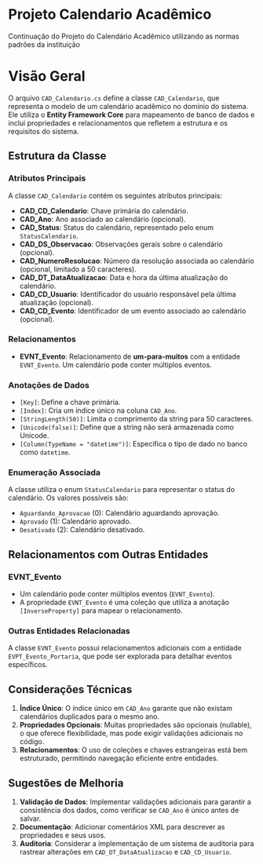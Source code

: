 # Projeto Calendario Acadêmico
Continuação do Projeto do Calendário Acadêmico utilizando as normas padrões da instituição

# Visão Geral

O arquivo `CAD_Calendario.cs` define a classe `CAD_Calendario`, que representa o modelo de um calendário acadêmico no domínio do sistema. Ele utiliza o **Entity Framework Core** para mapeamento de banco de dados e inclui propriedades e relacionamentos que refletem a estrutura e os requisitos do sistema.

## Estrutura da Classe

### Atributos Principais

A classe `CAD_Calendario` contém os seguintes atributos principais:

- **CAD_CD_Calendario**: Chave primária do calendário.
- **CAD_Ano**: Ano associado ao calendário (opcional).
- **CAD_Status**: Status do calendário, representado pelo enum `StatusCalendario`.
- **CAD_DS_Observacao**: Observações gerais sobre o calendário (opcional).
- **CAD_NumeroResolucao**: Número da resolução associada ao calendário (opcional, limitado a 50 caracteres).
- **CAD_DT_DataAtualizacao**: Data e hora da última atualização do calendário.
- **CAD_CD_Usuario**: Identificador do usuário responsável pela última atualização (opcional).
- **CAD_CD_Evento**: Identificador de um evento associado ao calendário (opcional).

### Relacionamentos

- **EVNT_Evento**: Relacionamento de **um-para-muitos** com a entidade `EVNT_Evento`. Um calendário pode conter múltiplos eventos.

### Anotações de Dados

- `[Key]`: Define a chave primária.
- `[Index]`: Cria um índice único na coluna `CAD_Ano`.
- `[StringLength(50)]`: Limita o comprimento da string para 50 caracteres.
- `[Unicode(false)]`: Define que a string não será armazenada como Unicode.
- `[Column(TypeName = "datetime")]`: Especifica o tipo de dado no banco como `datetime`.

### Enumeração Associada

A classe utiliza o enum `StatusCalendario` para representar o status do calendário. Os valores possíveis são:

- `Aguardando_Aprovacao` (0): Calendário aguardando aprovação.
- `Aprovado` (1): Calendário aprovado.
- `Desativado` (2): Calendário desativado.

## Relacionamentos com Outras Entidades

### EVNT_Evento

- Um calendário pode conter múltiplos eventos (`EVNT_Evento`).
- A propriedade `EVNT_Evento` é uma coleção que utiliza a anotação `[InverseProperty]` para mapear o relacionamento.

### Outras Entidades Relacionadas

A classe `EVNT_Evento` possui relacionamentos adicionais com a entidade `EVPT_Evento_Portaria`, que pode ser explorada para detalhar eventos específicos.

## Considerações Técnicas

1. **Índice Único**: O índice único em `CAD_Ano` garante que não existam calendários duplicados para o mesmo ano.
2. **Propriedades Opcionais**: Muitas propriedades são opcionais (nullable), o que oferece flexibilidade, mas pode exigir validações adicionais no código.
3. **Relacionamentos**: O uso de coleções e chaves estrangeiras está bem estruturado, permitindo navegação eficiente entre entidades.

## Sugestões de Melhoria

1. **Validação de Dados**: Implementar validações adicionais para garantir a consistência dos dados, como verificar se `CAD_Ano` é único antes de salvar.
2. **Documentação**: Adicionar comentários XML para descrever as propriedades e seus usos.
3. **Auditoria**: Considerar a implementação de um sistema de auditoria para rastrear alterações em `CAD_DT_DataAtualizacao` e `CAD_CD_Usuario`.
